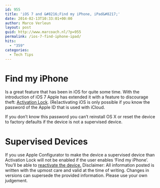 ```yaml
---
id: 955
title: 'iOS 7 and &#8216;Find my iPhone, iPad&#8217;'
date: 2014-02-13T10:33:01+00:00
author: Marco Verleun
layout: post
guid: http://www.marcoach.nl/?p=955
permalink: /ios-7-find-iphone-ipad/
hits:
  - "359"
categories:
  - Tech Tips
---
```

# Find my iPhone

Is a great feature that has been in iOS for quite some time. With the introduction of iOS 7 Apple has extended it with a feature to discourage theft: [Activation Lock](http://support.apple.com/kb/HT5818 "iCloud: Activation lock"). (Re)activating iOS is only possible if you know the password of the Apple ID that is used with iCloud.

If you don&#8217;t know this password you can&#8217;t reinstall OS X or reset the device to factory defaults if the device is not a supervised device.

# Supervised Devices

If you use Apple Configurator to make the device a supervised device than Activation Lock will not be enabled if the user enables &#8216;Find my iPhone&#8217;. You&#8217;ll be able to [reactivate the device.](http://support.apple.com/kb/HT5927) Disclaimer: All information posted is written with the upmost care and valid at the time of writing. Changes in versions can supersede the provided information. Please use your own judgement.